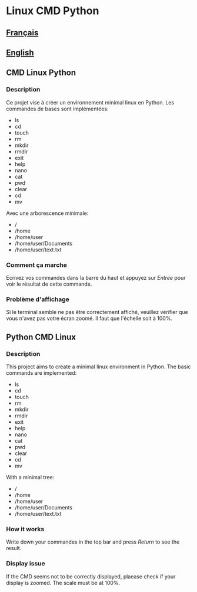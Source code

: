# Linux CMD Python

## [Français](#cmd-linux-python)

## [English](#python-cmd-linux)

## **CMD Linux Python**

### **Description**

Ce projet vise à créer un environnement minimal linux en Python.
Les commandes de bases sont implémentées:

- ls
- cd
- touch
- rm
- mkdir
- rmdir
- exit
- help
- nano
- cat
- pwd
- clear
- cd
- mv

Avec une arborescence minimale:

- /
- /home
- /home/user
- /home/user/Documents
- /home/user/text.txt

### **Comment ça marche**

Ecrivez vos commandes dans la barre du haut et appuyez sur _Entrée_ pour voir le résultat de cette commande.

### **Problème d'affichage**

Si le terminal semble ne pas être correctement affiché, veuillez vérifier que vous n'avez pas votre écran zoomé. Il faut que l'échelle soit à 100%.

## **Python CMD Linux**

### **Description**

This project aims to create a minimal linux environment in Python.
The basic commands are implemented:

- ls
- cd
- touch
- rm
- mkdir
- rmdir
- exit
- help
- nano
- cat
- pwd
- clear
- cd
- mv

With a minimal tree:

- /
- /home
- /home/user
- /home/user/Documents
- /home/user/text.txt

### **How it works**

Write down your commandes in the top bar and press _Return_ to see the result.

### **Display issue**

If the CMD seems not to be correctly displayed, plaease check if your display is zoomed. The scale must be at 100%.

